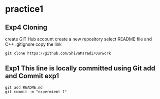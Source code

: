 # practice1
## Exp4 Cloning
create GIT Hub account
create a new repository select README file and C++ .gitignore copy the link
```
git clone https://github.com/ShivaMaradi/Ourwork

```
## Exp1 This line is locally committed using Git add and Commit exp1
```
git add README.md
git commit -m "expermient 1"
```
